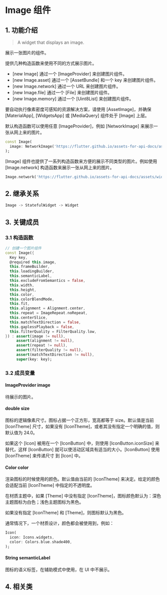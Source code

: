 # Image 组件
## 1. 功能介绍
> A widget that displays an image.

展示一张图片的组件。

提供几种构造函数来使用不同的方式展示图片。
* [new Image] 通过一个 [ImageProvider] 来创建图片组件。
* [new Image.asset] 通过一个 [AssetBundle] 和一个 key 来创建图片组件。
* [new Image.network] 通过一个 URL 来创建图片组件。
* [new Image.file] 通过一个 [File] 来创建图片组件。
* [new Image.memory] 通过一个 [Uint8List] 来创建图片组件。

要自动执行像素密度可感知的资源解决方案，请使用 [AssetImage]，并确保 [MaterialApp], [WidgetsApp] 或 [MediaQuery] 组件处于 [Image] 上层。

默认构造函数可以使用任意 [ImageProvider]，例如 [NetworkImage] 来展示一张从网上来的图片。
```dart
const Image(
  image: NetworkImage('https://flutter.github.io/assets-for-api-docs/assets/widgets/owl.jpg),
);
```

[Image] 组件也提供了一系列构造函数来方便的展示不同类型的图片。例如使用 [Image.network] 构造函数来展示一张从网上来的图片。
```dart
Image.network('https://flutter.github.io/assets-for-api-docs/assets/widgets/owl-2.jpg');
```

## 2. 继承关系
```dart
Image -> StatefulWidget -> Widget
```

## 3. 关键成员
### 3.1 构造函数
```dart
// 创建一个图片组件
const Image({
  Key key,
  @required this.image,
  this.frameBuilder,
  this.loadingBuilder,
  this.semanticLabel,
  this.excludeFromSemantics = false,
  this.width,
  this.height,
  this.color,
  this.colorBlendMode,
  this.fit,
  this.alignment = Alignment.center,
  this.repeat = ImageRepeat.noRepeat,
  this.centerSlice,
  this.matchTextDirection = false,
  this.gaplessPlayback = false,
  this.filterQuality = FilterQuality.low,
}) : assert(image != null),
     assert(alignment != null),
     assert(repeat != null),
     assert(filterQuality != null),
     assert(matchTextDirection != null),
     super(key: key);
```
### 3.2 成员变量
#### ImageProvider image
待展示的图片。

#### double size
图标的逻辑像素尺寸。图标占据一个正方形，宽高都等于 size。默认值是当前 [IconTheme] 尺寸，如果没有 [IconTheme]，或者其没有指定一个明确的值，则默认值为 24.0。

如果这个 [Icon] 被用在一个 [IconButton] 中，则使用 [IconButton.iconSize] 来替代，这样 [IconButton] 就可以使活动区域具有适当的大小。[IconButton] 使用 [IconTheme] 来传递尺寸 到 [Icon] 中。

#### Color color
渲染图标的时候使用的颜色。默认值由当前的 [IconTheme] 来决定。给定的颜色会适配当前 [IconTheme] 中指定的不透明度。

在材质主题中，如果 [Theme] 中没有指定 [IconTheme]，图标颜色默认为：深色主题图标为白色；浅色主题图标为黑色。

如果没有指定 [IconTheme] 和 [Theme]，则图标默认为黑色。

通常情况下，一个材质设计，颜色都会被使用到，例如：
```dart
Icon(
  icon: Icons.widgets,
  color: Colors.blue.shade400,
);
```

#### String semanticLabel
图标的语义标签，在辅助模式中使用，在 UI 中不展示。

## 4. 相关类
